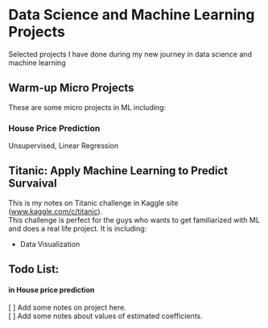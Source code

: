 # Data Science and Machine Learning Projects
Selected projects I have done during my new journey in data science and machine learning

##  Warm-up Micro Projects
These are some micro projects in ML including:
### House Price Prediction
Unsupervised, Linear Regression

## Titanic: Apply Machine Learning to Predict Survaival
This is my notes on Titanic challenge in Kaggle site (www.kaggle.com/c/titanic).  
This challenge is perfect for the guys who wants to get familiarized with ML and does a real life project. 
It is including:
- Data Visualization


## Todo List:

#### in House price prediction
[ ] Add some notes on project here.  
[ ] Add some notes about values of estimated coefficients.
